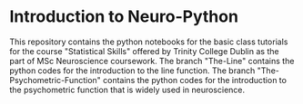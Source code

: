 # Introduction to Neuro-Python
This repository contains the python notebooks for the basic class tutorials for the course "Statistical Skills" offered by Trinity College Dublin as the part of MSc Neuroscience coursework.
The branch "The-Line" contains the python codes for the introduction to the line function.
The branch "The-Psychometric-Function" contains the python codes for the introduction to the psychometric function that is widely used in neuroscience.
